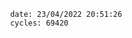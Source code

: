 

                date: 23/04/2022 20:51:26
                cycles: 69420

                         